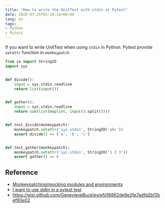 ```yaml
---
title: "How to write the UnitTest with stdin at Pytest"
date: 2020-07-25T03:18:14+09:00
lang: en
tags:
- Python
- Pytest
---
```


If you want to write UnitTest when using `stdin` in Python.
Pytest provide `setattr` function in `monkeypatch`

```python
from io import StringIO
import sys


def divide():
    input = sys.stdin.readline
    return list(input())


def gather():
    input = sys.stdin.readline
    return sum(list(map(int, input().split())))


def test_divide(monkeypatch):
    monkeypatch.setattr('sys.stdin', StringIO('abc'))
    assert divide() == ['a', 'b', 'c']


def test_gather(monkeypatch):
    monkeypatch.setattr('sys.stdin', StringIO('1 2 3'))
    assert gather() == 6
```

## Reference

- [Monkeypatching/mocking modules and environments](https://docs.pytest.org/en/latest/monkeypatch.html#simple-example-monkeypatching-functions)
- [I  want to use stdin in a pytest test](https://stackoverflow.com/questions/38723140/i-want-to-use-stdin-in-a-pytest-test)
- https://gist.github.com/GenevieveBuckley/efd16862de9e2fe7adfd2bf2bef93e02
